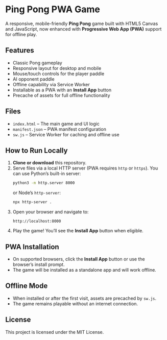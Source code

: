 # Ping Pong PWA Game

A responsive, mobile-friendly **Ping Pong** game built with HTML5 Canvas and JavaScript, now enhanced with **Progressive Web App (PWA)** support for offline play.

## Features
- Classic Pong gameplay
- Responsive layout for desktop and mobile
- Mouse/touch controls for the player paddle
- AI opponent paddle
- Offline capability via Service Worker
- Installable as a PWA with an **Install App** button
- Precache of assets for full offline functionality

## Files
- `index.html` – The main game and UI logic
- `manifest.json` – PWA manifest configuration
- `sw.js` – Service Worker for caching and offline use

## How to Run Locally
1. **Clone or download** this repository.
2. Serve files via a local HTTP server (PWA requires `http` or `https`). You can use Python’s built-in server:
   ```bash
   python3 -m http.server 8000
   ```
   or Node’s `http-server`:
   ```bash
   npx http-server .
   ```
3. Open your browser and navigate to:
   ```
   http://localhost:8000
   ```
4. Play the game! You’ll see the **Install App** button when eligible.

## PWA Installation
- On supported browsers, click the **Install App** button or use the browser’s install prompt.
- The game will be installed as a standalone app and will work offline.

## Offline Mode
- When installed or after the first visit, assets are precached by `sw.js`.
- The game remains playable without an internet connection.

## License
This project is licensed under the MIT License.
